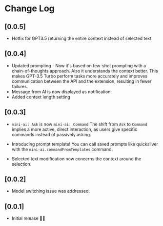 # Change Log

## [0.0.5]
- Hotfix for GPT3.5 returning the entire context instead of selected text.

## [0.0.4]

- Updated prompting - Now it's based on few-shot prompting with a chain-of-thoughts approach. Also it understands the context better. This makes GPT-3.5 Turbo perform tasks more accurately and improves communication between the API and the extension, resulting in fewer failures.
- Message from AI is now displayed as notification.
- Added context length setting

## [0.0.3]

- `mini-ai: Ask` is now `mini-ai: Command`
The shift from `Ask` to `Command` implies a more active, direct interaction, as users give specific commands instead of passively asking.

- Introducing prompt template!
You can call saved prompts like quicksilver with the `mini-ai.commandFromTemplates` command.

- Selected text modification now concerns the context around the selection.

## [0.0.2] 

- Model switching issue was addressed.

## [0.0.1]

- Initial release 🎉🥳